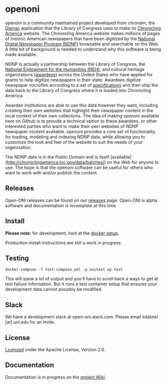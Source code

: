 openoni
=======

openoni is a community maintained project developed from chronam, the [Django](http://djangoproject.com) application that the
Library of Congress uses to make its
[Chronicling America](http://chroniclingamerica.loc.gov) website.
The Chronicling America website makes millions of pages of historic American
newspapers that have been digitized by the
[National Digital Newspaper Program (NDNP)](http://www.loc.gov/ndnp/)
browsable and searchable on the Web. A little bit of background is needed to
understand why this software is being made available.

NDNP is actually a partnership between the Library of Congress, the
[National Endowment for the Humanities (NEH)](http://www.neh.gov), and
cultural heritage organizations
([awardees](http://chroniclingamerica.loc.gov/awardees/)) across the
United States who have applied for grants to help digitize newspapers
in their state. Awardees digitize newspaper microfilm according
to a set of [specifications](http://www.loc.gov/ndnp/guidelines/)
and then ship the data back to the Library of Congress where it is
loaded into Chronicling America.

Awardee institutions are able to use this data however
they want, including creating their own websites that highlight their
newspaper content in the local context of their own collections. The idea of
making openoni available here on Github is to provide a technical option to
these awardees, or other interested parties who want to make their own websites
of NDNP newspaper content available. openoni provides a core set of functionality
for loading, modeling and indexing NDNP data, while allowing you to customize
the look and feel of the website to suit the needs of your organization.

The NDNP data is in the Public Domain and is itself [available]
(http://chroniclingamerica.loc.gov/data/batches/) on the Web for anyone to use.
The hope is that the openoni software can be useful for others who want to
work with and/or publish the content.

Releases
--------

Open-ONI releases can be found on our [releases](https://github.com/open-oni/open-oni/releases) page. Open-ONI is alpha software and documentation is incomplete at this time.

Install
-------

**Please note**: for development, look at the [docker setup](docker/README.md).

Production install instructions are still a work in progress.

Testing
-------

    docker-compose -f test-compose.yml -p onitest up test

This will spew a lot of output and you'll have to scroll back a ways to get at
test failure information.  But it runs a test container setup that ensures your
development data cannot possibly be modified.

Slack
-----
We have a development slack at open-oni.slack.com. Please email kdalziel [at] unl.edu for an invite. 

License
-------

[Licensed](https://github.com/open-oni/open-oni/blob/master/LICENSE) under the Apache License, Version 2.0.

Documentation
-------------

Documentation is in progress on the [project Wiki](https://github.com/open-oni/open-oni/wiki). 
